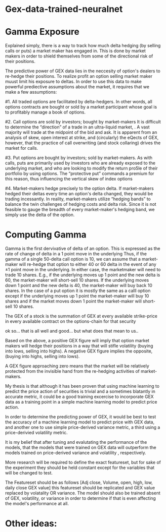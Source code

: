 # Gex-data-trained-neuralnet


 # Gamma Exposure 
 
 Explained simply, there is a way to track how much delta hedging (by selling calls or puts) a market maker has engaged in. This is done by market makers in order to shield themselves from some of the directional risk of their positions.

The predictive power of GEX data lies in the neccesity of option's dealers to re-hedge their positions. To realize profit an option selling market maker muust limit his exposure to deltas.
In order to use this data to make powerful prediective assumptions about the market, it requires that we make a few assumptions: 


#1. All traded options are facilitated by delta-hedgers.
 In other words, all options contracts are bought or sold by a market participant whose goal is to profitably manage a book of options.
 
 #2. Call options are sold by investors; bought by market-makers
 It is difficult to determine the “direction” of a trade in an ultra-liquid market, . A vast majority will trade at the midpoint of the bid and ask.
It is apparent from an analysis of skew, open interest at strike, and
(circularly) the eQects of GEX, however, that the practice of call overwriting
(and stock collaring) drives the market for calls.

#3. Put options are bought by investors; sold by market-makers. As with calls,
puts are primarily used by investors who are already exposed to the
underlying market, and who are looking to modify the return pro5le of their
portfolio by using options. The “protective put” commands a premium for this reason, thus influencing the vertical skew of index options

#4. Market-makers hedge precisely to the option delta. If market-makers hedged
their deltas every time an option's delta changed, they would be trading
incessantly. In reality, market-makers utilize “hedging bands” to balance the
twin challenges of hedging costs and delta risk. Since it is not feasible to
gauge the breadth of every market-maker's hedging band, we simply use the
delta of the option.


# Computing Gamma

Gamma is the first dervivative of delta of an option. This is expressed as the rate of change of delta in a 1 point move in the underlying 
Thus, if the gamma of a single 50-delta call option is 10, we can assume that
a market-maker will re-hedge that option to either 40 or 60 delta in the
event of any ±1 point move in the underlying. In either case, the marketmaker will need to trade 10 shares. E.g., if the underlying moves up 1 point
and the new delta is 60, the market-maker will short-sell 10 shares. If the
underlying moves down 1 point and the new delta is 40, the market-maker
will buy back 10 shares.
In the case of a put option it is mostly the same as a calll option except if the underlying moves up 1 point the market-maker will buy 10 shares and if the market moves down 1 point the market-maker will short-sell 10 shares. 

The GEX of a stock is the summation of GEX at every available strike-price in every available contract on the options-chain for that security

ok so... that is all well and good... but what does that mean to us.. 

Based on the above, a positive GEX figure will imply that option market makers will hedge their positions in a way that will stifle volatility (buying into lows, selling into highs). A negative GEX figure implies the opposite, (buying into highs, selling into lows). 

A GEX figure approaching zero means that the market will be relatively protected from the invisible hand from the re-hedging activities of market-makers.

My thesis is that although it has been proven that using machine learning to predict the price action of securities is trivial and a sometimes blatantly in accurate metric, it could be a good training excercise to incorporate GEX data as a training point in a simple machine learning model to predict price action.

In order to determine the predicting power of GEX, it would be best to test the accuracy of a machine learning model to predict price with GEX data, and another one to use simple price-derived variance metric, a third using a price-derivied volatility metric.

It is my belief that after tuning and evalutating the performance of the models, that the models that were trained on GEX data will outperform the models trained on price-derived variance and volatility , respectively. 

More research will be required to define the exact featureset, but for sake of the experiment they should be held constant except for the variables that will be changed to test. 

The Featureset should be as follows [Adj close, Volume, open, high, low, daily close GEX value]
this featureset should be replicated and GEX value replaced by volatality OR variance. 
The model should also be trained absent of GEX, volatility, or variance in order to determine if that is even affecting the model's performance at all.


# Other ideas: 








